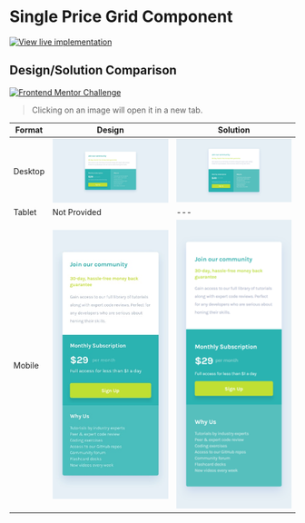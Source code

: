 # Single Price Grid Component

<a href="https://fem-single-price-grid-component-ag.netlify.app/">
<img src="https://img.shields.io/badge/View_Live_Implementation-seagreen?style=for-the-badge" alt="View live implementation"></a>

## Design/Solution Comparison

<a href="https://www.frontendmentor.io/challenges/single-price-grid-component-5ce41129d0ff452fec5abbbc">
<img src="https://img.shields.io/badge/Frontend_Mentor_Challenge-dodgerblue?style=for-the-badge" alt="Frontend Mentor Challenge"/></a>

> Clicking on an image will open it in a new tab.

| Format  | Design                                                                                                                                                                                               | Solution                                                                                                                                                                                         |
|---------|------------------------------------------------------------------------------------------------------------------------------------------------------------------------------------------------------|--------------------------------------------------------------------------------------------------------------------------------------------------------------------------------------------------|
| Desktop | <img src="/newbie/single-price-grid-component/design/desktop-design.jpg" width="375px" href="/newbie/single-price-grid-component/design/desktop-design.jpg" target="_blank">                                       | <img src="/newbie/single-price-grid-component/solution/ag-solution-desktop.png" width="375px" href="/newbie/single-price-grid-component/solution/ag-solution-desktop.png" target="_blank">                     |
| Tablet  | Not Provided                                                                                                                                                                                         | ---                                                                                                                                                                                              |
| Mobile  | <img src="/newbie/single-price-grid-component/design/mobile-design.jpg" alt="Mobile Design" width="375px" alt="Mobile Design" href="/newbie/single-price-grid-component/design/mobile-design.jpg" target="_blank"> | <img src="/newbie/single-price-grid-component/solution/ag-solution-mobile.png" alt="Mobile Solution" width="375px" href="/newbie/single-price-grid-component/solution/ag-solution-mobile.png" target="_blank"> |




